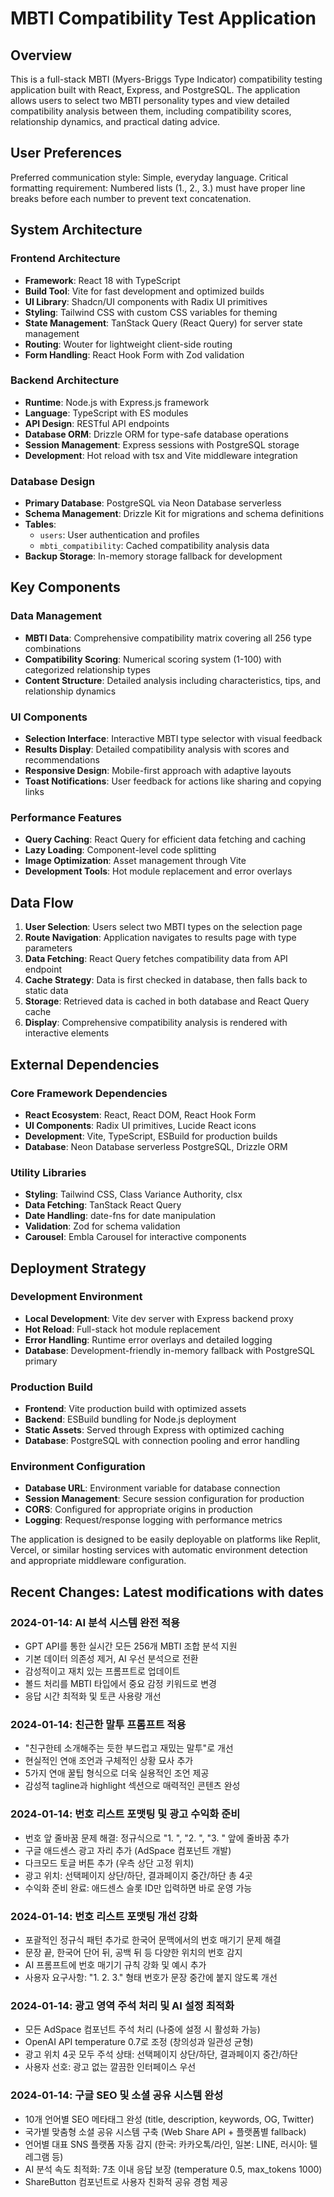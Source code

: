 # MBTI Compatibility Test Application

## Overview

This is a full-stack MBTI (Myers-Briggs Type Indicator) compatibility testing application built with React, Express, and PostgreSQL. The application allows users to select two MBTI personality types and view detailed compatibility analysis between them, including compatibility scores, relationship dynamics, and practical dating advice.

## User Preferences

Preferred communication style: Simple, everyday language.
Critical formatting requirement: Numbered lists (1., 2., 3.) must have proper line breaks before each number to prevent text concatenation.

## System Architecture

### Frontend Architecture
- **Framework**: React 18 with TypeScript
- **Build Tool**: Vite for fast development and optimized builds
- **UI Library**: Shadcn/UI components with Radix UI primitives
- **Styling**: Tailwind CSS with custom CSS variables for theming
- **State Management**: TanStack Query (React Query) for server state management
- **Routing**: Wouter for lightweight client-side routing
- **Form Handling**: React Hook Form with Zod validation

### Backend Architecture
- **Runtime**: Node.js with Express.js framework
- **Language**: TypeScript with ES modules
- **API Design**: RESTful API endpoints
- **Database ORM**: Drizzle ORM for type-safe database operations
- **Session Management**: Express sessions with PostgreSQL storage
- **Development**: Hot reload with tsx and Vite middleware integration

### Database Design
- **Primary Database**: PostgreSQL via Neon Database serverless
- **Schema Management**: Drizzle Kit for migrations and schema definitions
- **Tables**:
  - `users`: User authentication and profiles
  - `mbti_compatibility`: Cached compatibility analysis data
- **Backup Storage**: In-memory storage fallback for development

## Key Components

### Data Management
- **MBTI Data**: Comprehensive compatibility matrix covering all 256 type combinations
- **Compatibility Scoring**: Numerical scoring system (1-100) with categorized relationship types
- **Content Structure**: Detailed analysis including characteristics, tips, and relationship dynamics

### UI Components
- **Selection Interface**: Interactive MBTI type selector with visual feedback
- **Results Display**: Detailed compatibility analysis with scores and recommendations
- **Responsive Design**: Mobile-first approach with adaptive layouts
- **Toast Notifications**: User feedback for actions like sharing and copying links

### Performance Features
- **Query Caching**: React Query for efficient data fetching and caching
- **Lazy Loading**: Component-level code splitting
- **Image Optimization**: Asset management through Vite
- **Development Tools**: Hot module replacement and error overlays

## Data Flow

1. **User Selection**: Users select two MBTI types on the selection page
2. **Route Navigation**: Application navigates to results page with type parameters
3. **Data Fetching**: React Query fetches compatibility data from API endpoint
4. **Cache Strategy**: Data is first checked in database, then falls back to static data
5. **Storage**: Retrieved data is cached in both database and React Query cache
6. **Display**: Comprehensive compatibility analysis is rendered with interactive elements

## External Dependencies

### Core Framework Dependencies
- **React Ecosystem**: React, React DOM, React Hook Form
- **UI Components**: Radix UI primitives, Lucide React icons
- **Development**: Vite, TypeScript, ESBuild for production builds
- **Database**: Neon Database serverless PostgreSQL, Drizzle ORM

### Utility Libraries
- **Styling**: Tailwind CSS, Class Variance Authority, clsx
- **Data Fetching**: TanStack React Query
- **Date Handling**: date-fns for date manipulation
- **Validation**: Zod for schema validation
- **Carousel**: Embla Carousel for interactive components

## Deployment Strategy

### Development Environment
- **Local Development**: Vite dev server with Express backend proxy
- **Hot Reload**: Full-stack hot module replacement
- **Error Handling**: Runtime error overlays and detailed logging
- **Database**: Development-friendly in-memory fallback with PostgreSQL primary

### Production Build
- **Frontend**: Vite production build with optimized assets
- **Backend**: ESBuild bundling for Node.js deployment
- **Static Assets**: Served through Express with optimized caching
- **Database**: PostgreSQL with connection pooling and error handling

### Environment Configuration
- **Database URL**: Environment variable for database connection
- **Session Management**: Secure session configuration for production
- **CORS**: Configured for appropriate origins in production
- **Logging**: Request/response logging with performance metrics

The application is designed to be easily deployable on platforms like Replit, Vercel, or similar hosting services with automatic environment detection and appropriate middleware configuration.

## Recent Changes: Latest modifications with dates

### 2024-01-14: AI 분석 시스템 완전 적용
- GPT API를 통한 실시간 모든 256개 MBTI 조합 분석 지원
- 기본 데이터 의존성 제거, AI 우선 분석으로 전환  
- 감성적이고 재치 있는 프롬프트로 업데이트
- 볼드 처리를 MBTI 타입에서 중요 감정 키워드로 변경
- 응답 시간 최적화 및 토큰 사용량 개선

### 2024-01-14: 친근한 말투 프롬프트 적용
- "친구한테 소개해주는 듯한 부드럽고 재밌는 말투"로 개선
- 현실적인 연애 조언과 구체적인 상황 묘사 추가
- 5가지 연애 꿀팁 형식으로 더욱 실용적인 조언 제공
- 감성적 tagline과 highlight 섹션으로 매력적인 콘텐츠 완성

### 2024-01-14: 번호 리스트 포맷팅 및 광고 수익화 준비
- 번호 앞 줄바꿈 문제 해결: 정규식으로 "1. ", "2. ", "3. " 앞에 줄바꿈 추가
- 구글 애드센스 광고 자리 추가 (AdSpace 컴포넌트 개발)
- 다크모드 토글 버튼 추가 (우측 상단 고정 위치)
- 광고 위치: 선택페이지 상단/하단, 결과페이지 중간/하단 총 4곳 
- 수익화 준비 완료: 애드센스 슬롯 ID만 입력하면 바로 운영 가능

### 2024-01-14: 번호 리스트 포맷팅 개선 강화
- 포괄적인 정규식 패턴 추가로 한국어 문맥에서의 번호 매기기 문제 해결
- 문장 끝, 한국어 단어 뒤, 공백 뒤 등 다양한 위치의 번호 감지
- AI 프롬프트에 번호 매기기 규칙 강화 및 예시 추가
- 사용자 요구사항: "1. 2. 3." 형태 번호가 문장 중간에 붙지 않도록 개선

### 2024-01-14: 광고 영역 주석 처리 및 AI 설정 최적화
- 모든 AdSpace 컴포넌트 주석 처리 (나중에 설정 시 활성화 가능)
- OpenAI API temperature 0.7로 조정 (창의성과 일관성 균형)
- 광고 위치 4곳 모두 주석 상태: 선택페이지 상단/하단, 결과페이지 중간/하단
- 사용자 선호: 광고 없는 깔끔한 인터페이스 우선

### 2024-01-14: 구글 SEO 및 소셜 공유 시스템 완성
- 10개 언어별 SEO 메타태그 완성 (title, description, keywords, OG, Twitter)
- 국가별 맞춤형 소셜 공유 시스템 구축 (Web Share API + 플랫폼별 fallback)
- 언어별 대표 SNS 플랫폼 자동 감지 (한국: 카카오톡/라인, 일본: LINE, 러시아: 텔레그램 등)
- AI 분석 속도 최적화: 7초 이내 응답 보장 (temperature 0.5, max_tokens 1000)
- ShareButton 컴포넌트로 사용자 친화적 공유 경험 제공
